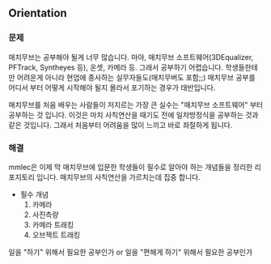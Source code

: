 ## Orientation

### 문제
매치무브는 공부해야 될게 너무 많습니다. 마야, 매치무브 소프트웨어(3DEqualizer, PFTrack, Syntheyes 등), 온셋, 카메라 등. 그래서 공부하기 어렵습니다. 학생들한테만 어려운게 아니라 현업에 종사하는 실무자들도(매치무버도 포함;;) 매치무브 공부를 어디서 부터 어떻게 시작해야 될지 몰라서 포기하는 경우가 태반입니다.

매치무브를 처음 배우는 사람들이 저지르는 가장 큰 실수는 "매치무브 소프트웨어" 부터 공부하는 것 입니다. 이것은 마치 사칙연산을 때기도 전에 일차방정식을 공부하는 것과 같은 것입니다. 그래서 처음부터 어려움을 많이 느끼고 바로 좌절하게 됩니다.

### 해결
mmlec은 이제 막 매치무브에 입문한 학생들이 필수로 알아야 하는 개념들을 정리한 리포지토리 입니다. 매치무브의 사칙연산을 가르치는데 집중 합니다. 

- 필수 개념
    1. 카메라
    1. 사진측량
    1. 카메라 트래킹
    1. 오브젝트 트래킹





일을 "하기" 위해서 필요한 공부인가 or 일을 "편해게 하기" 위해서 필요한 공부인가
